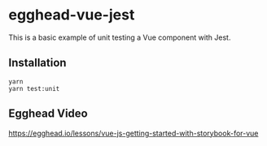# egghead-vue-jest

This is a basic example of unit testing a Vue component with Jest.

## Installation

```
yarn
yarn test:unit
```

## Egghead Video

https://egghead.io/lessons/vue-js-getting-started-with-storybook-for-vue
